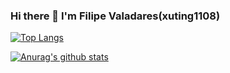 ### Hi there 👋 I'm Filipe Valadares(xuting1108)

<!--
**xuting1108/xuting1108** is a ✨ _special_ ✨ repository because its `README.md` (this file) appears on your GitHub profile.

Here are some ideas to get you started:

- 🔭 I’m currently working on a project in @dna-da-educacao
- 🌱 I’m currently learning Python| Django | Django Rest Framework
- 📫 How to reach me: https://www.linkedin.com/in/filipevaladares/
-->
[![Top Langs](https://github-readme-stats.vercel.app/api/top-langs/?username=xuting1108&layout=compact)](https://github.com/xuting1108/github-readme-stats)

[![Anurag's github stats](https://github-readme-stats.vercel.app/api?username=xuting1108&count_private=true&show_icons=true&show_icons=true&theme=radical)](https://github.com/xuting1108/github-readme-stats)

